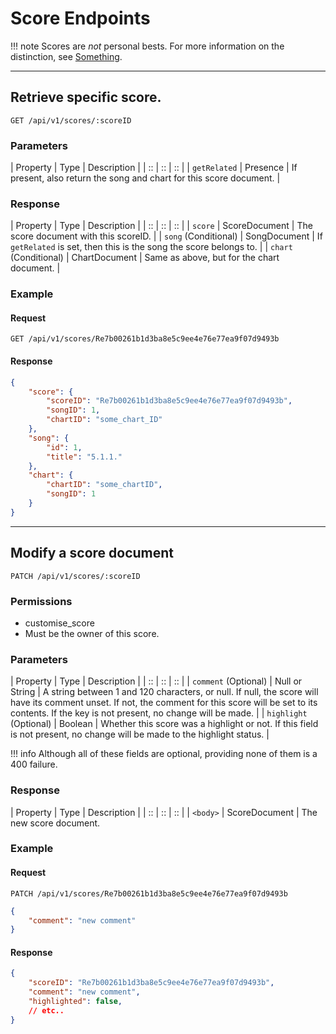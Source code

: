 # Score Endpoints

!!! note
	Scores are *not* personal bests. For more information
	on the distinction, see [Something](todo).

*****

## Retrieve specific score.

`GET /api/v1/scores/:scoreID`

### Parameters

| Property | Type | Description |
| :: | :: | :: |
| `getRelated` | Presence | If present, also return the song and chart for this score document. |

### Response

| Property | Type | Description |
| :: | :: | :: |
| `score` | ScoreDocument | The score document with this scoreID. |
| `song` (Conditional) | SongDocument | If `getRelated` is set, then this is the song the score belongs to. |
| `chart` (Conditional) | ChartDocument | Same as above, but for the chart document. |

### Example

#### Request
```
GET /api/v1/scores/Re7b00261b1d3ba8e5c9ee4e76e77ea9f07d9493b
```

#### Response

```json
{
	"score": {
		"scoreID": "Re7b00261b1d3ba8e5c9ee4e76e77ea9f07d9493b",
		"songID": 1,
		"chartID": "some_chart_ID"
	},
	"song": {
		"id": 1,
		"title": "5.1.1."
	},
	"chart": {
		"chartID": "some_chartID",
		"songID": 1
	}
}
```

*****

## Modify a score document

`PATCH /api/v1/scores/:scoreID`

### Permissions

- customise_score
- Must be the owner of this score.

### Parameters

| Property | Type | Description |
| :: | :: | :: |
| `comment` (Optional) | Null or String | A string between 1 and 120 characters, or null. If null, the score will have its comment unset. If not, the comment for this score will be set to its contents. If the key is not present, no change will be made. |
| `highlight` (Optional) | Boolean | Whether this score was a highlight or not. If this field is not present, no change will be made to the highlight status. |

!!! info
	Although all of these fields are optional, providing none
	of them is a 400 failure.

### Response

| Property | Type | Description |
| :: | :: | :: |
| `<body>` | ScoreDocument | The new score document.

### Example

#### Request
```
PATCH /api/v1/scores/Re7b00261b1d3ba8e5c9ee4e76e77ea9f07d9493b
```

```json
{
	"comment": "new comment"
}
```

#### Response

```json
{
	"scoreID": "Re7b00261b1d3ba8e5c9ee4e76e77ea9f07d9493b",
	"comment": "new comment",
	"highlighted": false,
	// etc..
}

```